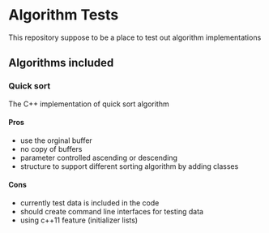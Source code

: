 # Algorithm Tests
This repository suppose to be a place to test out algorithm implementations


## Algorithms included

### Quick sort
The C++ implementation of quick sort algorithm

#### Pros
* use the orginal buffer
* no copy of buffers
* parameter controlled ascending or descending
* structure to support different sorting algorithm by adding classes

#### Cons
* currently test data is included in the code
* should create command line interfaces for testing data
* using c++11 feature (initializer lists)
